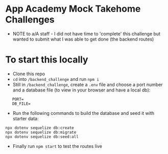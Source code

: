 # App Academy Mock Takehome Challenges

* NOTE to a/A staff - I did not have time to 'complete' this challenge but wanted to submit what I was able to get done (the backend routes)

# To start this locally
- Clone this repo
- ```cd``` into ```/backend_challenge``` and run ```npm i```
- Still in ```/backend_challenge```, create a ```.env``` file and choose a port number and a database file (to view in your browser and have a local db):

``` 
   PORT=
   DB_FILE= 
   ```
- Run the following commands to build the database and seed it with starter data:
```
npx dotenv sequelize db:create
npx dotenv sequelize db:migrate
npx dotenv sequelize db:seed:all
```
- Finally run ```npm start``` to test the routes live
